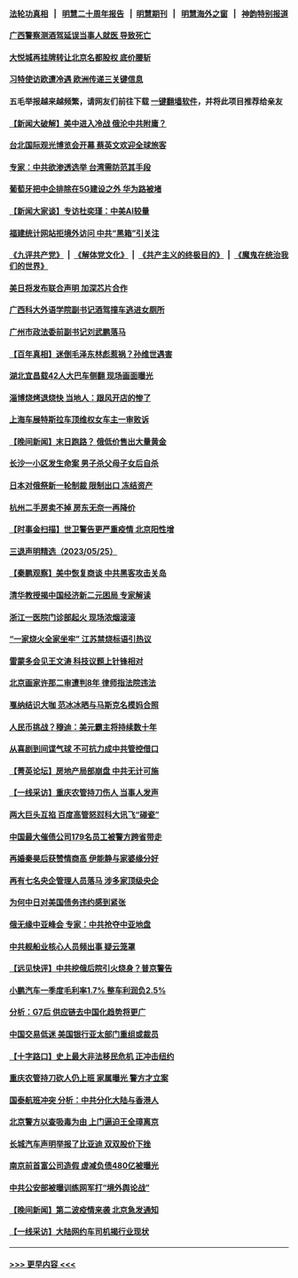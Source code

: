 #### [法轮功真相](https://github.com/gfw-breaker/truth/blob/master/README.md?t=0) &nbsp;&nbsp;|&nbsp;&nbsp; [明慧二十周年报告](https://github.com/gfw-breaker/mh-reports/blob/master/README.md?t=0) &nbsp;&nbsp;|&nbsp;&nbsp;[明慧期刊](https://github.com/gfw-breaker/mh-qikan) &nbsp;&nbsp;|&nbsp;&nbsp; [明慧海外之窗](https://github.com/gfw-breaker/mh-news/blob/master/README.md?t=0) &nbsp;&nbsp;|&nbsp;&nbsp; [神韵特别报道](https://github.com/gfw-breaker/mh-news/blob/master/shenyun.md?t=0)
#### [广西警察测酒驾延误当事人就医 导致死亡](../pages/nsc413/n14004494.md?t=05270343) 
#### [大悦城再挂牌转让北京名都股权 底价腰斩](../pages/nsc413/n14004532.md?t=05270343) 
#### [习特使访欧遭冷遇 欧洲传递三关键信息](../pages/nsc413/n14004671.md?t=05270343) 
#### 五毛举报越来越频繁，请网友们前往下载 [一键翻墙软件](https://github.com/gfw-breaker/ssr-accounts)，并将此项目推荐给亲友
#### [【新闻大破解】美中进入冷战 俄沦中共附庸？](../pages/nsc413/n14004698.md?t=05270343) 
#### [台北国际观光博览会开幕 蔡英文欢迎全球旅客](../pages/nsc413/n14004680.md?t=05270343) 
#### [专家：中共欲渗透选举 台湾需防范其手段](../pages/nsc413/n14004255.md?t=05270343) 
#### [葡萄牙把中企排除在5G建设之外 华为路被堵](../pages/nsc413/n14004587.md?t=05270343) 
#### [【新闻大家谈】专访杜奕瑾：中美AI较量](../pages/nsc413/n14004656.md?t=05270343) 
#### [福建统计网站拒境外访问 中共“黑箱”引关注](../pages/nsc413/n14004518.md?t=05270343) 
#### [《九评共产党》](https://github.com/begood0513/9ping.md/blob/master/README.md) &nbsp;|&nbsp; [《解体党文化》](../../../../jtdwh.md/blob/master/README.md)  &nbsp;|&nbsp; [《共产主义的终极目的》](../../../../gczydzjmd.md/blob/master/README.md) &nbsp;|&nbsp; [《魔鬼在统治我们的世界》](../../../../mgztzwmdsj.md/blob/master/README.md) 
#### [美日将发布联合声明 加深芯片合作](../pages/nsc413/n14004562.md?t=05270343) 
#### [广西科大外语学院副书记酒驾撞车逃进女厕所](../pages/nsc413/n14004529.md?t=05270343) 
#### [广州市政法委前副书记刘武鹏落马](../pages/nsc413/n14004514.md?t=05270343) 
#### [【百年真相】迷倒毛泽东林彪惹祸？孙维世遇害](../pages/nsc413/n14004055.md?t=05270343) 
#### [湖北宜昌载42人大巴车侧翻 现场画面曝光](../pages/nsc413/n14004463.md?t=05270343) 
#### [淄博烧烤退烧快 当地人：跟风开店的惨了](../pages/nsc413/n14004367.md?t=05270343) 
#### [上海车展特斯拉车顶维权女车主一审败诉](../pages/nsc413/n14004417.md?t=05270343) 
#### [【晚间新闻】末日跑路？ 俄低价售出大量黄金](../pages/nsc413/n14004469.md?t=05270343) 
#### [长沙一小区发生命案 男子杀父母子女后自杀](../pages/nsc413/n14004457.md?t=05270343) 
#### [日本对俄祭新一轮制裁 限制出口 冻结资产](../pages/nsc413/n14004445.md?t=05270343) 
#### [杭州二手房卖不掉 房东无奈一再降价](../pages/nsc413/n14003727.md?t=05270343) 
#### [【时事金扫描】世卫警告更严重疫情 北京阳性增](../pages/nsc413/n14004205.md?t=05270343) 
#### [三退声明精选（2023/05/25）](../pages/nsc413/n14004281.md?t=05270343) 
#### [【秦鹏观察】美中恢复商谈 中共黑客攻击关岛](../pages/nsc413/n14004154.md?t=05270343) 
#### [清华教授揭中国经济新二元困局 专家解读](../pages/nsc413/n14004185.md?t=05270343) 
#### [浙江一医院门诊部起火 现场浓烟滚滚](../pages/nsc413/n14004257.md?t=05270343) 
#### [“一家烧火全家坐牢”  江苏禁烧标语引热议](../pages/nsc413/n14004171.md?t=05270343) 
#### [雷蒙多会见王文涛 科技议题上针锋相对](../pages/nsc413/n14004189.md?t=05270343) 
#### [北京画家许那二审遭判8年 律师指法院违法](../pages/nsc413/n14004182.md?t=05270343) 
#### [戛纳结识大咖 范冰冰晒与马斯克名模妈合照](../pages/nsc413/n14004166.md?t=05270343) 
#### [人民币挑战？穆迪：美元霸主将持续数十年](../pages/nsc413/n14004114.md?t=05270343) 
#### [从喜剧到间谍气球 不可抗力成中共管控借口](../pages/nsc413/n14004064.md?t=05270343) 
#### [【菁英论坛】房地产局部崩盘 中共无计可施](../pages/nsc413/n14004131.md?t=05270343) 
#### [【一线采访】重庆农管持刀伤人 当事人发声](../pages/nsc413/n14003843.md?t=05270343) 
#### [两大巨头互掐 百度高管怒怼科大讯飞“碰瓷”](../pages/nsc413/n14004141.md?t=05270343) 
#### [中国最大催债公司179名员工被警方跨省带走](../pages/nsc413/n14004086.md?t=05270343) 
#### [再婚秦昊后获赞情商高 伊能静与家婆缘分好](../pages/nsc413/n14004084.md?t=05270343) 
#### [再有七名央企管理人员落马 涉多家顶级央企](../pages/nsc413/n14003766.md?t=05270343) 
#### [为何中日对美国债务违约感到紧张](../pages/nsc413/n14004016.md?t=05270343) 
#### [俄无缘中亚峰会 专家：中共抢夺中亚地盘](../pages/nsc413/n14003774.md?t=05270343) 
#### [中共舰船业核心人员频出事 疑云笼罩](../pages/nsc413/n14003729.md?t=05270343) 
#### [【远见快评】中共挖俄后院引火烧身？普京警告](../pages/nsc413/n14003949.md?t=05270343) 
#### [小鹏汽车一季度毛利率1.7% 整车利润负2.5%](../pages/nsc413/n14003760.md?t=05270343) 
#### [分析：G7后 供应链去中国化趋势将更广](../pages/nsc413/n14003709.md?t=05270343) 
#### [中国交易低迷 美国银行亚太部门重组或裁员](../pages/nsc413/n14003993.md?t=05270343) 
#### [【十字路口】史上最大非法移民危机 正冲击纽约](../pages/nsc413/n14003923.md?t=05270343) 
#### [重庆农管持刀砍人仍上班 家属曝光 警方才立案](../pages/nsc413/n14003842.md?t=05270343) 
#### [国泰航班冲突 分析：中共分化大陆与香港人](../pages/nsc413/n14003777.md?t=05270343) 
#### [北京警方以查吸毒为由 上门逼迫王全璋离京](../pages/nsc413/n14003750.md?t=05270343) 
#### [长城汽车声明举报了比亚迪 双双股价下挫](../pages/nsc413/n14003509.md?t=05270343) 
#### [南京前首富公司造假 虚减负债480亿被曝光](../pages/nsc413/n14003752.md?t=05270343) 
#### [中共公安部被曝训练网军打“境外舆论战”](../pages/nsc413/n14003639.md?t=05270343) 
#### [【晚间新闻】第二波疫情来袭 北京急发通知](../pages/nsc413/n14003275.md?t=05270343) 
#### [【一线采访】大陆网约车司机揭行业现状](../pages/nsc413/n14003678.md?t=05270343) 

----
#### [ >>> 更早内容 <<< ](../indexes/nsc413-earlier.md)
